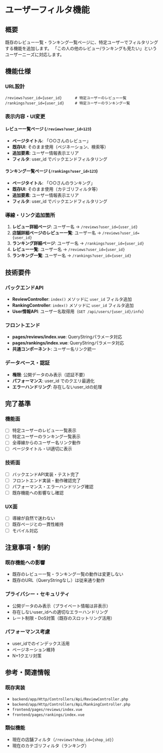 # ユーザーフィルタ機能

## 概要
既存のレビュー一覧・ランキング一覧ページに、特定ユーザーでフィルタリングする機能を追加します。
「この人の他のレビュー/ランキングも見たい」というユーザーニーズに対応します。

## 機能仕様

### URL設計
```
/reviews?user_id={user_id}      # 特定ユーザーのレビュー一覧
/rankings?user_id={user_id}     # 特定ユーザーのランキング一覧
```

### 表示内容・UI変更
#### レビュー一覧ページ (`/reviews?user_id=123`)
- **ページタイトル**: 「○○さんのレビュー」
- **既存UI**: そのまま使用（ペジネーション、検索等）
- **追加要素**: ユーザー情報表示エリア
- **フィルタ**: user_id でバックエンドフィルタリング

#### ランキング一覧ページ (`/rankings?user_id=123`)
- **ページタイトル**: 「○○さんのランキング」
- **既存UI**: そのまま使用（カテゴリフィルタ等）
- **追加要素**: ユーザー情報表示エリア
- **フィルタ**: user_id でバックエンドフィルタリング

### 導線・リンク追加箇所
1. **レビュー詳細ページ**: ユーザー名 → `/reviews?user_id={user_id}`
2. **店舗詳細ページのレビュー一覧**: ユーザー名 → `/reviews?user_id={user_id}`
3. **ランキング詳細ページ**: ユーザー名 → `/rankings?user_id={user_id}`
4. **レビュー一覧**: ユーザー名 → `/reviews?user_id={user_id}`
5. **ランキング一覧**: ユーザー名 → `/rankings?user_id={user_id}`

## 技術要件

### バックエンドAPI
- **ReviewController**: `index()` メソッドに `user_id` フィルタ追加
- **RankingController**: `index()` メソッドに `user_id` フィルタ追加
- **User情報API**: ユーザー名取得用（`GET /api/users/{user_id}/info`）

### フロントエンド
- **pages/reviews/index.vue**: QueryStringパラメータ対応
- **pages/rankings/index.vue**: QueryStringパラメータ対応
- **共通コンポーネント**: ユーザー名リンク統一

### データベース・認証
- **権限**: 公開データのみ表示（認証不要）
- **パフォーマンス**: user_id でのクエリ最適化
- **エラーハンドリング**: 存在しないuser_idの処理

## 完了基準

### 機能面
- [ ] 特定ユーザーのレビュー一覧表示
- [ ] 特定ユーザーのランキング一覧表示
- [ ] 全導線からのユーザー名リンク動作
- [ ] ページタイトル・UI適切に表示

### 技術面
- [ ] バックエンドAPI実装・テスト完了
- [ ] フロントエンド実装・動作確認完了
- [ ] パフォーマンス・エラーハンドリング確認
- [ ] 既存機能への影響なし確認

### UX面
- [ ] 導線が自然で迷わない
- [ ] 既存ページとの一貫性維持
- [ ] モバイル対応

## 注意事項・制約

### 既存機能への影響
- 既存のレビュー一覧・ランキング一覧の動作は変更しない
- 既存のURL（QueryStringなし）は従来通り動作

### プライバシー・セキュリティ
- 公開データのみ表示（プライベート情報は非表示）
- 存在しないuser_idへの適切なエラーハンドリング
- レート制限・DoS対策（既存のスロットリング活用）

### パフォーマンス考慮
- user_idでのインデックス活用
- ページネーション維持
- N+1クエリ対策

## 参考・関連情報

### 既存実装
- `backend/app/Http/Controllers/Api/ReviewController.php`
- `backend/app/Http/Controllers/Api/RankingController.php`  
- `frontend/pages/reviews/index.vue`
- `frontend/pages/rankings/index.vue`

### 類似機能
- 現在の店舗フィルタ（`/reviews?shop_id={shop_id}`）
- 現在のカテゴリフィルタ（ランキング）